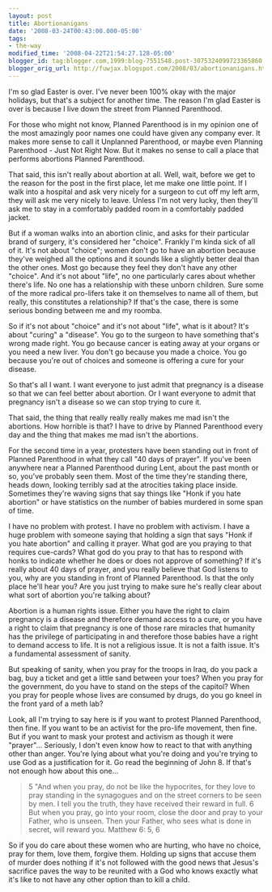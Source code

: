 ```yaml
---
layout: post
title: Abortionanigans
date: '2008-03-24T00:43:00.000-05:00'
tags:
- the-way
modified_time: '2008-04-22T21:54:27.128-05:00'
blogger_id: tag:blogger.com,1999:blog-7551548.post-3075324099723365860
blogger_orig_url: http://fuwjax.blogspot.com/2008/03/abortionanigans.html
---
```


I'm so glad Easter is over. I've never been 100% okay with the major holidays, but that's a subject for another time. The reason I'm glad Easter is over is because I live down the street from Planned Parenthood.

For those who might not know, Planned Parenthood is in my opinion one of the most amazingly poor names one could have given any company ever. It makes more sense to call it Unplanned Parenthood, or maybe even Planning Parenthood - Just Not Right Now. But it makes no sense to call a place that performs abortions Planned Parenthood.

That said, this isn't really about abortion at all. Well, wait, before we get to the reason for the post in the first place, let me make one little point. If I walk into a hospital and ask very nicely for a surgeon to cut off my left arm, they will ask me very nicely to leave. Unless I'm not very lucky, then they'll ask me to stay in a comfortably padded room in a comfortably padded jacket.

But if a woman walks into an abortion clinic, and asks for their particular brand of surgery, it's considered her "choice". Frankly I'm kinda sick of all of it. It's not about "choice"; women don't go to have an abortion because they've weighed all the options and it sounds like a slightly better deal than the other ones. Most go because they feel they don't have any other "choice". And it's not about "life", no one particularly cares about whether there's life. No one has a relationship with these unborn children. Sure some of the more radical pro-lifers take it on themselves to name all of them, but really, this constitutes a relationship? If that's the case, there is some serious bonding between me and my roomba.

So if it's not about "choice" and it's not about "life", what is it about? It's about "curing" a "disease". You go to the surgeon to have something that's wrong made right. You go because cancer is eating away at your organs or you need a new liver. You don't go because you made a choice. You go because you're out of choices and someone is offering a cure for your disease.

So that's all I want. I want everyone to just admit that pregnancy is a disease so that we can feel better about abortion. Or I want everyone to admit that pregnancy isn't a disease so we can stop trying to cure it.

That said, the thing that really really really makes me mad isn't the abortions. How horrible is that? I have to drive by Planned Parenthood every day and the thing that makes me mad isn't the abortions.

For the second time in a year, protesters have been standing out in front of Planned Parenthood in what they call "40 days of prayer". If you've been anywhere near a Planned Parenthood during Lent, about the past month or so, you've probably seen them. Most of the time they're standing there, heads down, looking terribly sad at the atrocities taking place inside. Sometimes they're waving signs that say things like "Honk if you hate abortion" or have statistics on the number of babies murdered in some span of time.

I have no problem with protest. I have no problem with activism. I have a huge problem with someone saying that holding a sign that says "Honk if you hate abortion" and calling it prayer. What god are you praying to that requires cue-cards? What god do you pray to that has to respond with honks to indicate whether he does or does not approve of something? If it's really about 40 days of prayer, and you really believe that God listens to you, why are you standing in front of Planned Parenthood. Is that the only place he'll hear you? Are you just trying to make sure he's really clear about what sort of abortion you're talking about?

Abortion is a human rights issue. Either you have the right to claim pregnancy is a disease and therefore demand access to a cure, or you have a right to claim that pregnancy is one of those rare miracles that humanity has the privilege of participating in and therefore those babies have a right to demand access to life. It is not a religious issue. It is not a faith issue. It's a fundamental assessment of sanity.

But speaking of sanity, when you pray for the troops in Iraq, do you pack a bag, buy a ticket and get a little sand between your toes? When you pray for the government, do you have to stand on the steps of the capitol? When you pray for people whose lives are consumed by drugs, do you go kneel in the front yard of a meth lab?

Look, all I'm trying to say here is if you want to protest Planned Parenthood, then fine. If you want to be an activist for the pro-life movement, then fine. But if you want to mask your protest and activism as though it were "prayer"... Seriously, I don't even know how to react to that with anything other than anger. You're lying about what you're doing and you're trying to use God as a justification for it. Go read the beginning of John 8. If that's not enough how about this one...

> 5 "And when you pray, do not be like the hypocrites, for they love to pray standing in the synagogues and on the street corners to be seen by men. I tell you the truth, they have received their reward in full. 6 But when you pray, go into your room, close the door and pray to your Father, who is unseen. Then your Father, who sees what is done in secret, will reward you. 
> Matthew 6: 5, 6

So if you do care about these women who are hurting, who have no choice, pray for them, love them, forgive them. Holding up signs that accuse them of murder does nothing if it's not followed with the good news that Jesus's sacrifice paves the way to be reunited with a God who knows exactly what it's like to not have any other option than to kill a child.